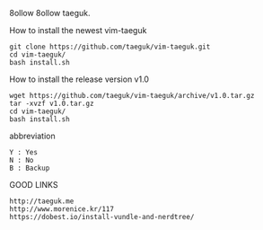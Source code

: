 

8ollow 8ollow taeguk.

How to install the newest vim-taeguk

	git clone https://github.com/taeguk/vim-taeguk.git
	cd vim-taeguk/
	bash install.sh
	
How to install the release version v1.0

	wget https://github.com/taeguk/vim-taeguk/archive/v1.0.tar.gz
	tar -xvzf v1.0.tar.gz
	cd vim-taeguk/
	bash install.sh
	
abbreviation
	
	Y : Yes
	N : No
	B : Backup

GOOD LINKS

	http://taeguk.me
	http://www.morenice.kr/117
	https://dobest.io/install-vundle-and-nerdtree/

